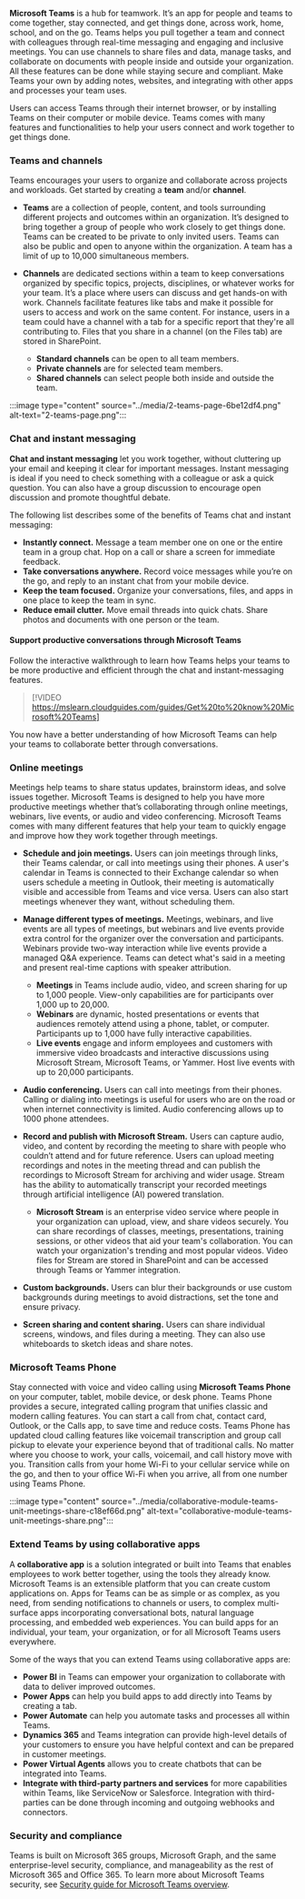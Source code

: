 **Microsoft Teams** is a hub for teamwork. It’s an app for people and teams to come together, stay connected, and get things done, across work, home, school, and on the go. Teams helps you pull together a team and connect with colleagues through real-time messaging and engaging and inclusive meetings. You can use channels to share files and data, manage tasks, and collaborate on documents with people inside and outside your organization. All these features can be done while staying secure and compliant. Make Teams your own by adding notes, websites, and integrating with other apps and processes your team uses.<br>

Users can access Teams through their internet browser, or by installing Teams on their computer or mobile device. Teams comes with many features and functionalities to help your users connect and work together to get things done.

### Teams and channels

Teams encourages your users to organize and collaborate across projects and workloads. Get started by creating a **team** and/or **channel**.

 -  **Teams** are a collection of people, content, and tools surrounding different projects and outcomes within an organization. It’s designed to bring together a group of people who work closely to get things done. Teams can be created to be private to only invited users. Teams can also be public and open to anyone within the organization. A team has a limit of up to 10,000 simultaneous members.
 -  **Channels** are dedicated sections within a team to keep conversations organized by specific topics, projects, disciplines, or whatever works for your team. It’s a place where users can discuss and get hands-on with work. Channels facilitate features like tabs and make it possible for users to access and work on the same content. For instance, users in a team could have a channel with a tab for a specific report that they're all contributing to. Files that you share in a channel (on the Files tab) are stored in SharePoint.
    
     -  **Standard channels** can be open to all team members.
     -  **Private channels** are for selected team members.
     -  **Shared channels** can select people both inside and outside the team.

:::image type="content" source="../media/2-teams-page-6be12df4.png" alt-text="2-teams-page.png":::


### Chat and instant messaging

**Chat and instant messaging** let you work together, without cluttering up your email and keeping it clear for important messages. Instant messaging is ideal if you need to check something with a colleague or ask a quick question. You can also have a group discussion to encourage open discussion and promote thoughtful debate.

The following list describes some of the benefits of Teams chat and instant messaging:

 -  **Instantly connect.** Message a team member one on one or the entire team in a group chat. Hop on a call or share a screen for immediate feedback.
 -  **Take conversations anywhere.** Record voice messages while you’re on the go, and reply to an instant chat from your mobile device.
 -  **Keep the team focused.** Organize your conversations, files, and apps in one place to keep the team in sync.
 -  **Reduce email clutter.** Move email threads into quick chats. Share photos and documents with one person or the team.

#### Support productive conversations through Microsoft Teams

Follow the interactive walkthrough to learn how Teams helps your teams to be more productive and efficient through the chat and instant-messaging features.

> [!VIDEO https://mslearn.cloudguides.com/guides/Get%20to%20know%20Microsoft%20Teams]

You now have a better understanding of how Microsoft Teams can help your teams to collaborate better through conversations.

### Online meetings

Meetings help teams to share status updates, brainstorm ideas, and solve issues together. Microsoft Teams is designed to help you have more productive meetings whether that’s collaborating through online meetings, webinars, live events, or audio and video conferencing. Microsoft Teams comes with many different features that help your team to quickly engage and improve how they work together through meetings.

 -  **Schedule and join meetings.** Users can join meetings through links, their Teams calendar, or call into meetings using their phones. A user's calendar in Teams is connected to their Exchange calendar so when users schedule a meeting in Outlook, their meeting is automatically visible and accessible from Teams and vice versa. Users can also start meetings whenever they want, without scheduling them.
 -  **Manage different types of meetings.** Meetings, webinars, and live events are all types of meetings, but webinars and live events provide extra control for the organizer over the conversation and participants. Webinars provide two-way interaction while live events provide a managed Q&amp;A experience. Teams can detect what's said in a meeting and present real-time captions with speaker attribution.
    
     -  **Meetings** in Teams include audio, video, and screen sharing for up to 1,000 people. View-only capabilities are for participants over 1,000 up to 20,000.
     -  **Webinars** are dynamic, hosted presentations or events that audiences remotely attend using a phone, tablet, or computer. Participants up to 1,000 have fully interactive capabilities.
     -  **Live events** engage and inform employees and customers with immersive video broadcasts and interactive discussions using Microsoft Stream, Microsoft Teams, or Yammer. Host live events with up to 20,000 participants.
 -  **Audio conferencing.** Users can call into meetings from their phones. Calling or dialing into meetings is useful for users who are on the road or when internet connectivity is limited. Audio conferencing allows up to 1000 phone attendees.
 -  **Record and publish with Microsoft Stream.** Users can capture audio, video, and content by recording the meeting to share with people who couldn’t attend and for future reference. Users can upload meeting recordings and notes in the meeting thread and can publish the recordings to Microsoft Stream for archiving and wider usage. Stream has the ability to automatically transcript your recorded meetings through artificial intelligence (AI) powered translation.
    
     -  **Microsoft Stream** is an enterprise video service where people in your organization can upload, view, and share videos securely. You can share recordings of classes, meetings, presentations, training sessions, or other videos that aid your team's collaboration. You can watch your organization's trending and most popular videos. Video files for Stream are stored in SharePoint and can be accessed through Teams or Yammer integration.
 -  **Custom backgrounds.** Users can blur their backgrounds or use custom backgrounds during meetings to avoid distractions, set the tone and ensure privacy.
 -  **Screen sharing and content sharing.** Users can share individual screens, windows, and files during a meeting. They can also use whiteboards to sketch ideas and share notes.

### Microsoft Teams Phone

Stay connected with voice and video calling using **Microsoft Teams Phone** on your computer, tablet, mobile device, or desk phone. Teams Phone provides a secure, integrated calling program that unifies classic and modern calling features. You can start a call from chat, contact card, Outlook, or the Calls app, to save time and reduce costs. Teams Phone has updated cloud calling features like voicemail transcription and group call pickup to elevate your experience beyond that of traditional calls. No matter where you choose to work, your calls, voicemail, and call history move with you. Transition calls from your home Wi-Fi to your cellular service while on the go, and then to your office Wi-Fi when you arrive, all from one number using Teams Phone.

:::image type="content" source="../media/collaborative-module-teams-unit-meetings-share-c18ef66d.png" alt-text="collaborative-module-teams-unit-meetings-share.png":::


### Extend Teams by using collaborative apps<br>

A **collaborative app** is a solution integrated or built into Teams that enables employees to work better together, using the tools they already know. Microsoft Teams is an extensible platform that you can create custom applications on. Apps for Teams can be as simple or as complex, as you need, from sending notifications to channels or users, to complex multi-surface apps incorporating conversational bots, natural language processing, and embedded web experiences. You can build apps for an individual, your team, your organization, or for all Microsoft Teams users everywhere.

Some of the ways that you can extend Teams using collaborative apps are:

 -  **Power BI** in Teams can empower your organization to collaborate with data to deliver improved outcomes.
 -  **Power Apps** can help you build apps to add directly into Teams by creating a tab.
 -  **Power Automate** can help you automate tasks and processes all within Teams.
 -  **Dynamics 365** and Teams integration can provide high-level details of your customers to ensure you have helpful context and can be prepared in customer meetings.
 -  **Power Virtual Agents** allows you to create chatbots that can be integrated into Teams.
 -  **Integrate with third-party partners and services** for more capabilities within Teams, like ServiceNow or Salesforce. Integration with third-parties can be done through incoming and outgoing webhooks and connectors.

### Security and compliance

Teams is built on Microsoft 365 groups, Microsoft Graph, and the same enterprise-level security, compliance, and manageability as the rest of Microsoft 365 and Office 365. To learn more about Microsoft Teams security, see [Security guide for Microsoft Teams overview](/microsoftteams/teams-security-guide?azure-portal=true).
